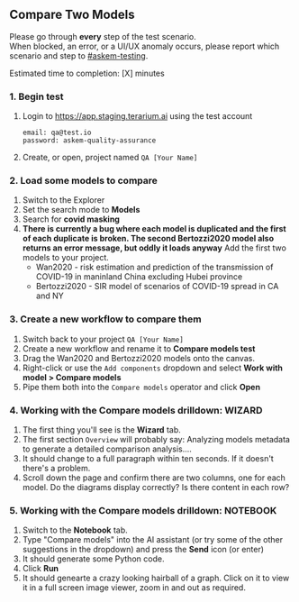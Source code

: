 ## Compare Two Models
Please go through __every__ step of the test scenario.\
When blocked, an error, or a UI/UX anomaly occurs, please report which scenario and step to [\#askem-testing](https://unchartedsoftware.slack.com/archives/C06FGLXB2CE).

Estimated time to completion: [X] minutes

### 1. Begin test
1. Login to https://app.staging.terarium.ai using the test account
    ```
    email: qa@test.io
    password: askem-quality-assurance
    ```
2. Create, or open, project named `QA [Your Name]`

### 2. Load some models to compare
1. Switch to the Explorer 
2. Set the search mode to **Models**
3. Search for **covid masking**
4. __There is currently a bug where each model is duplicated and the first of each duplicate is broken. The second Bertozzi2020 model also returns an error message, but oddly it loads anyway__
   Add the first two models to your project.
   - Wan2020 - risk estimation and prediction of the transmission of COVID-19 in maninland China excluding Hubei province
   - Bertozzi2020 - SIR model of scenarios of COVID-19 spread in CA and NY

### 3. Create a new workflow to compare them
1. Switch back to your project `QA [Your Name]`
2. Create a new workflow and rename it to **Compare models test**
3. Drag the Wan2020 and Bertozzi2020 models onto the canvas.
4. Right-click or use the `Add components` dropdown and select **Work with model > Compare models**
5. Pipe them both into the `Compare models` operator and click **Open**


### 4. Working with the Compare models drilldown: WIZARD
1. The first thing you'll see is the **Wizard** tab.
2. The first section `Overview` will probably say: Analyzing models metadata to generate a detailed comparison analysis.... 
3. It should change to a full paragraph within ten seconds. If it doesn't there's a problem.
4. Scroll down the page and confirm there are two columns, one for each model. Do the diagrams display correctly? Is there content in each row? 

### 5. Working with the Compare models drilldown: NOTEBOOK
1. Switch to the **Notebook** tab.
2. Type "Compare models" into the AI assistant (or try some of the other suggestions in the dropdown) and press the **Send** icon (or enter)
3. It should generate some Python code. 
4. Click **Run**
5. It should genearte a crazy looking hairball of a graph. Click on it to view it in a full screen image viewer, zoom in and out as required.


